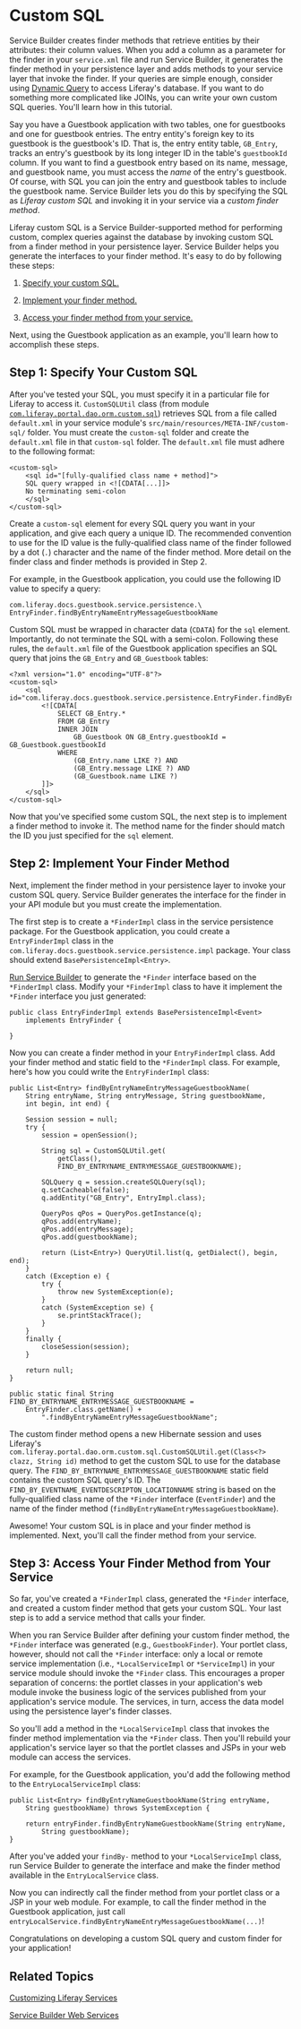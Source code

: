 # Custom SQL [](id=custom-sql)

Service Builder creates finder methods that retrieve entities by their
attributes: their column values. When you add a column as a parameter for the
finder in your `service.xml` file and run Service Builder, it generates the
finder method in your persistence layer and adds methods to your service layer
that invoke the finder. If your queries are simple enough, consider using
[Dynamic Query](/develop/tutorials/-/knowledge_base/7-0/dynamic-query) to access
Liferay's database. If you want to do something more complicated like JOINs, you
can write your own custom SQL queries. You'll learn how in this tutorial.

Say you have a Guestbook application with two tables, one for guestbooks and one
for guestbook entries. The entry entity's foreign key to its guestbook is the
guestbook's ID. That is, the entry entity table, `GB_Entry`, tracks an entry's
guestbook by its long integer ID in the table's `guestbookId` column. If you
want to find a guestbook entry based on its name, message, and guestbook name,
you must access the *name* of the entry's guestbook. Of course, with SQL you can
join the entry and guestbook tables to include the guestbook name. Service
Builder lets you do this by specifying the SQL as *Liferay custom SQL* and
invoking it in your service via a *custom finder method*.

Liferay custom SQL is a Service Builder-supported method for performing custom,
complex queries against the database by invoking custom SQL from a finder method
in your persistence layer. Service Builder helps you generate the interfaces
to your finder method. It's easy to do by following these steps:

1. [Specify your custom SQL.](#step-1-specify-your-custom-sql)

2. [Implement your finder method.](#step-2-implement-your-finder-method)

3. [Access your finder method from your service.](#step-3-access-your-finder-method-from-your-service)

Next, using the Guestbook application as an example, you'll learn how to
accomplish these steps.

## Step 1: Specify Your Custom SQL [](id=step-1-specify-your-custom-sql)

After you've tested your SQL, you must specify it in a particular file for
Liferay to access it. `CustomSQLUtil` class (from module
[`com.liferay.portal.dao.orm.custom.sql`](https://repository.liferay.com/nexus/content/repositories/liferay-public-releases/com/liferay/com.liferay.portal.dao.orm.custom.sql/))
retrieves SQL from a file called `default.xml` in your service module's
`src/main/resources/META-INF/custom-sql/` folder. You must create the
`custom-sql` folder and create the `default.xml` file in that `custom-sql`
folder. The `default.xml` file must adhere to the following format:

    <custom-sql>
        <sql id="[fully-qualified class name + method]">
        SQL query wrapped in <![CDATA[...]]>
        No terminating semi-colon
        </sql>
    </custom-sql>

Create a `custom-sql` element for every SQL query you want in your application,
and give each query a unique ID. The recommended convention to use for the
ID value is the fully-qualified class name of the finder followed by a dot (`.`)
character and the name of the finder method. More detail on the finder class and
finder methods is provided in Step 2.

For example, in the Guestbook application, you could use the following ID value
to specify a query:

    com.liferay.docs.guestbook.service.persistence.\
    EntryFinder.findByEntryNameEntryMessageGuestbookName

Custom SQL must be wrapped in character data (`CDATA`) for the `sql` element.
Importantly, do not terminate the SQL with a semi-colon. Following these rules,
the `default.xml` file of the Guestbook application specifies an SQL query that
joins the `GB_Entry` and `GB_Guestbook` tables:

    <?xml version="1.0" encoding="UTF-8"?>
    <custom-sql>
        <sql id="com.liferay.docs.guestbook.service.persistence.EntryFinder.findByEntryNameEntryMessageGuestbookName">
            <![CDATA[
                SELECT GB_Entry.*
                FROM GB_Entry
                INNER JOIN 
                    GB_Guestbook ON GB_Entry.guestbookId = GB_Guestbook.guestbookId
                WHERE
                    (GB_Entry.name LIKE ?) AND
                    (GB_Entry.message LIKE ?) AND
                    (GB_Guestbook.name LIKE ?)
            ]]>
        </sql>
    </custom-sql>

Now that you've specified some custom SQL, the next step is to implement a
finder method to invoke it. The method name for the finder should match the ID
you just specified for the `sql` element.

## Step 2: Implement Your Finder Method [](id=step-2-implement-your-finder-method)

Next, implement the finder method in your persistence layer to invoke your
custom SQL query. Service Builder generates the interface for the finder in your
API module but you must create the implementation.

The first step is to create a `*FinderImpl` class in the service persistence
package. For the Guestbook application, you could create a `EntryFinderImpl`
class in the `com.liferay.docs.guestbook.service.persistence.impl` package. Your
class should extend `BasePersistenceImpl<Entry>`.

[Run Service Builder](/develop/tutorials/-/knowledge_base/7-0/running-service-builder-and-understanding-the-generated-code)
to generate the `*Finder` interface based on the `*FinderImpl` class. Modify
your `*FinderImpl` class to have it implement the `*Finder` interface you just
generated:

    public class EntryFinderImpl extends BasePersistenceImpl<Event>
        implements EntryFinder {

    }

Now you can create a finder method in your `EntryFinderImpl` class. Add your
finder method and static field to the `*FinderImpl` class. For example, here's
how you could write the `EntryFinderImpl` class:

    public List<Entry> findByEntryNameEntryMessageGuestbookName(
        String entryName, String entryMessage, String guestbookName,
        int begin, int end) {

        Session session = null;
        try {
            session = openSession();

            String sql = CustomSQLUtil.get(
                getClass(),
                FIND_BY_ENTRYNAME_ENTRYMESSAGE_GUESTBOOKNAME);

            SQLQuery q = session.createSQLQuery(sql);
            q.setCacheable(false);
            q.addEntity("GB_Entry", EntryImpl.class);

            QueryPos qPos = QueryPos.getInstance(q);
            qPos.add(entryName);
            qPos.add(entryMessage);
            qPos.add(guestbookName);

            return (List<Entry>) QueryUtil.list(q, getDialect(), begin, end);
        }
        catch (Exception e) {
            try {
                throw new SystemException(e);
            }
            catch (SystemException se) {
                se.printStackTrace();
            }
        }
        finally {
            closeSession(session);
        }

        return null;
    }

    public static final String FIND_BY_ENTRYNAME_ENTRYMESSAGE_GUESTBOOKNAME =
        EntryFinder.class.getName() +
            ".findByEntryNameEntryMessageGuestbookName";

The custom finder method opens a new Hibernate session and uses Liferay's
`com.liferay.portal.dao.orm.custom.sql.CustomSQLUtil.get(Class<?> clazz,
String id)` method to get the custom SQL to use for the database query. The
`FIND_BY_ENTRYNAME_ENTRYMESSAGE_GUESTBOOKNAME` static field contains the custom
SQL query's ID. The `FIND_BY_EVENTNAME_EVENTDESCRIPTON_LOCATIONNAME` string is
based on the fully-qualified class name of the `*Finder` interface
(`EventFinder`) and the name of the finder method
(`findByEntryNameEntryMessageGuestbookName`).

Awesome! Your custom SQL is in place and your finder method is implemented.
Next, you'll call the finder method from your service.

## Step 3: Access Your Finder Method from Your Service [](id=step-3-access-your-finder-method-from-your-service)

So far, you've created a `*FinderImpl` class, generated the `*Finder` interface,
and created a custom finder method that gets your custom SQL. Your last step is
to add a service method that calls your finder.

When you ran Service Builder after defining your custom finder method, the
`*Finder` interface was generated (e.g., `GuestbookFinder`). Your portlet class,
however, should not call the `*Finder` interface: only a local or remote service
implementation (i.e., `*LocalServiceImpl` or `*ServiceImpl`) in your service
module should invoke the `*Finder` class. This encourages a proper separation of
concerns: the portlet classes in your application's web module invoke the
business logic of the services published from your application's service module.
The services, in turn, access the data model using the persistence layer's
finder classes.

So you'll add a method in the `*LocalServiceImpl` class that invokes the finder
method implementation via the `*Finder` class. Then you'll rebuild your
application's service layer so that the portlet classes and JSPs in your web
module can access the services.

For example, for the Guestbook application, you'd add the following method to
the `EntryLocalServiceImpl` class:

    public List<Entry> findByEntryNameGuestbookName(String entryName,
        String guestbookName) throws SystemException {

        return entryFinder.findByEntryNameGuestbookName(String entryName,
            String guestbookName);
    }

After you've added your `findBy-` method to your `*LocalServiceImpl` class, run
Service Builder to generate the interface and make the finder method available
in the `EntryLocalService` class.

Now you can indirectly call the finder method from your portlet class or a JSP
in your web module. For example, to call the finder method in the Guestbook
application, just call
`entryLocalService.findByEntryNameEntryMessageGuestbookName(...)`!

Congratulations on developing a custom SQL query and custom finder for your
application!

## Related Topics [](id=related-topics)

[Customizing Liferay Services](/develop/tutorials/-/knowledge_base/7-0/customizing-liferay-services-service-wrappers)

[Service Builder Web Services](/develop/tutorials/-/knowledge_base/7-0/service-builder-web-services)
